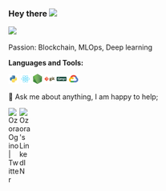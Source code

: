 ### Hey there <img src="https://media.giphy.com/media/hvRJCLFzcasrR4ia7z/giphy.gif" width="25px">

![](https://visitor-badge.glitch.me/badge?page_id=ozora-ogino.ozora-ogino)
<br />

Passion: Blockchain, MLOps, Deep learning



**Languages and Tools:**  

<code><img height="20" src="https://raw.githubusercontent.com/github/explore/80688e429a7d4ef2fca1e82350fe8e3517d3494d/topics/python/python.png"></code>
<code><img height="20" src="https://raw.githubusercontent.com/github/explore/80688e429a7d4ef2fca1e82350fe8e3517d3494d/topics/react/react.png"></code>
<code><img height="20" src="https://raw.githubusercontent.com/github/explore/80688e429a7d4ef2fca1e82350fe8e3517d3494d/topics/nodejs/nodejs.png"></code>
<code><img height="20" src="https://raw.githubusercontent.com/github/explore/80688e429a7d4ef2fca1e82350fe8e3517d3494d/topics/git/git.png"></code>
<code><img height="20" src="https://github.com/devicons/devicon/blob/master/icons/django/django-original.svg"></code>
<code><img height="20" src="https://github.com/devicons/devicon/blob/master/icons/googlecloud/googlecloud-original.svg"></code>

💬 Ask me about anything, I am happy to help;


<a href="https://twitter.com/ozora1127">
  <img align="left" alt="Ozora Ogino | Twitter" width="22px" src="https://raw.githubusercontent.com/peterthehan/peterthehan/master/assets/twitter.svg" />
</a>
<a href="https://www.linkedin.com/in/ozora-ogino-136086207/">
  <img align="left" alt="Ozora's LinkedIN" width="22px" src="https://raw.githubusercontent.com/peterthehan/peterthehan/master/assets/linkedin.svg" />
</a>
